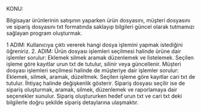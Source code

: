 KONU: 

Bilgisayar ürünlerinin satışının yaparken ürün dosyasını, müşteri dosyasını ve sipariş dosyasını txt formatında saklayıp bilgileri güncel olarak tutmamızı sağlayan program oluşturmak.

1 ADIM: Kullanıcıya çıktı vererek hangi dosya işlemini yapmak istediğini öğreniriz. 
2. ADIM: Ürün dosyası işlemleri seçilmesi halinde ürüne dair işlemler sorulur: Eklemek silmek aramak düzenlemek ve listelemek. Seçilen işleme göre kayıtlar urun txt de tutulur, silinir veya güncellenir. 
Müşteri dosyası işlemleri seçilmesi halinde de müşteriye dair işlemler sorulur: Eklemek, silmek, aramak, düzeltmek. Seçilen işleme göre kayıtlar cari txt de tutulur. İhtiyaç halinde değişkenlik gösterir.
Sipariş dosyası seçilir ise de sipariş oluşturmak, aramak, silmek, düzenlemek ve raporlamaya dair seçenekler sunulur.
Sipariş oluştururken hedef urun txt ve cari txt deki bilgilerle doğru şekilde sipariş detaylarına ulaşmaktır.

